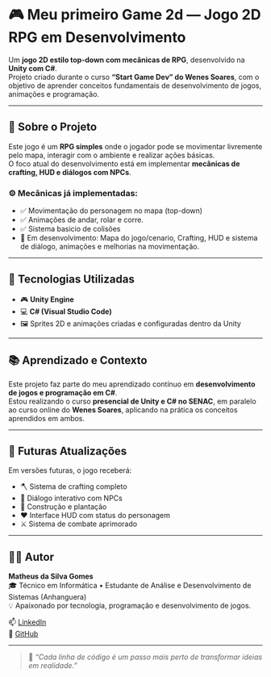 # 🎮 Meu primeiro Game 2d — Jogo 2D RPG em Desenvolvimento

Um **jogo 2D estilo top-down com mecânicas de RPG**, desenvolvido na **Unity com C#**.  
Projeto criado durante o curso **“Start Game Dev” do Wenes Soares**, com o objetivo de aprender conceitos fundamentais de desenvolvimento de jogos, animações e programação.

---

## 🧠 Sobre o Projeto

Este jogo é um **RPG simples** onde o jogador pode se movimentar livremente pelo mapa, interagir com o ambiente e realizar ações básicas.  
O foco atual do desenvolvimento está em implementar **mecânicas de crafting, HUD e diálogos com NPCs**.

### ⚙️ Mecânicas já implementadas:
- ✅ Movimentação do personagem no mapa (top-down)
- ✅ Animações de andar, rolar e corre.
- ✅ Sistema  basicio de colisões
- 🚧 Em desenvolvimento: Mapa do jogo/cenario, Crafting, HUD e sistema de diálogo, animações e melhorias na movimentação.

---

## 🧩 Tecnologias Utilizadas

- 🎮 **Unity Engine**
- 💻 **C# (Visual Studio Code)**
- 🖼️ Sprites 2D e animações criadas e configuradas dentro da Unity

---

## 📚 Aprendizado e Contexto

Este projeto faz parte do meu aprendizado contínuo em **desenvolvimento de jogos e programação em C#**.  
Estou realizando o curso **presencial de Unity e C# no SENAC**, em paralelo ao curso online do **Wenes Soares**, aplicando na prática os conceitos aprendidos em ambos.

---

## 🚀 Futuras Atualizações

Em versões futuras, o jogo receberá:
- 🪓 Sistema de crafting completo  
- 💬 Diálogo interativo com NPCs  
- 🧱 Construção e plantação  
- ❤️ Interface HUD com status do personagem  
- ⚔️ Sistema de combate aprimorado  

---

## 👨‍💻 Autor

**Matheus da Silva Gomes**  
🎓 Técnico em Informática • Estudante de Análise e Desenvolvimento de Sistemas (Anhanguera)  
💡 Apaixonado por tecnologia, programação e desenvolvimento de jogos.  

📫 [LinkedIn](https://www.linkedin.com/in/matheus-da-silva-gomes-baa89a23b)  
🐙 [GitHub](https://github.com/DefaultCode01)

---

> 🚀 *“Cada linha de código é um passo mais perto de transformar ideias em realidade.”*
